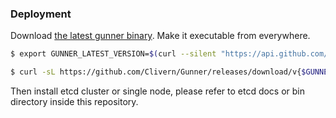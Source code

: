 ### Deployment

Download [the latest gunner binary](https://github.com/Clivern/Gunner/releases). Make it executable from everywhere.

```zsh
$ export GUNNER_LATEST_VERSION=$(curl --silent "https://api.github.com/repos/Clivern/Gunner/releases/latest" | jq '.tag_name' | sed -E 's/.*"([^"]+)".*/\1/' | tr -d v)

$ curl -sL https://github.com/Clivern/Gunner/releases/download/v{$GUNNER_LATEST_VERSION}/gunner_{$GUNNER_LATEST_VERSION}_Linux_x86_64.tar.gz | tar xz
```

Then install etcd cluster or single node, please refer to etcd docs or bin directory inside this repository.